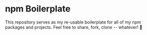 # npm Boilerplate

This repository serves as my re-usable boilerplate for all of my npm packages and projects. Feel free to share, fork, clone -- whatever! 🍻
